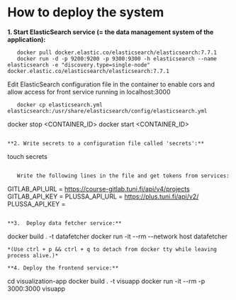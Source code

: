 
# How to deploy the system

**1. Start ElasticSearch service (= the data management system of the application):**
```
   docker pull docker.elastic.co/elasticsearch/elasticsearch:7.7.1
   docker run -d -p 9200:9200 -p 9300:9300 -h elasticsearch --name elasticsearch -e "discovery.type=single-node" docker.elastic.co/elasticsearch/elasticsearch:7.7.1
```

   Edit ElasticSearch configuration file in the container to enable cors and allow access for front service running in localhost:3000
```
   docker cp elasticsearch.yml elasticsearch:/usr/share/elasticsearch/config/elasticsearch.yml
```
   docker stop <CONTAINER_ID>
   docker start  <CONTAINER_ID>
```

**2. Write secrets to a configuration file called 'secrets':**
```
   touch secrets
```

   Write the following lines in the file and get tokens from services:
```
   GITLAB_API_URL = https://course-gitlab.tuni.fi/api/v4/projects
   GITLAB_API_KEY = 
   PLUSSA_API_URL = https://plus.tuni.fi/api/v2/
   PLUSSA_API_KEY = 
```

**3.  Deploy data fetcher service:**

```
   docker build . -t datafetcher
   docker run -it --rm --network host datafetcher
```
*(Use ctrl + p && ctrl + q to detach from docker tty while leaving process alive.)*

**4. Deploy the frontend service:**
```
   cd visualization-app
   docker build . -t visuapp
   docker run -it --rm -p 3000:3000 visuapp
```
